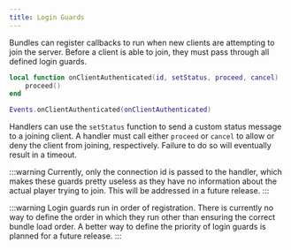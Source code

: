 ```yaml
---
title: Login Guards
---
```


Bundles can register callbacks to run when new clients are attempting to join the server. Before a client is able to join, they must pass through all defined login guards.

```lua
local function onClientAuthenticated(id, setStatus, proceed, cancel)
	proceed()
end

Events.onClientAuthenticated(onClientAuthenticated)
```

Handlers can use the `setStatus` function to send a custom status message to a joining client. A handler must call either `proceed` or `cancel` to allow or deny the client from joining, respectively. Failure to do so will eventually result in a timeout.

:::warning
Currently, only the connection id is passed to the handler, which makes these guards pretty useless as they have no information about the actual player trying to join. This will be addressed in a future release.
:::

:::warning
Login guards run in order of registration. There is currently no way to define the order in which they run other than ensuring the correct bundle load order. A better way to define the priority of login guards is planned for a future release.
:::
